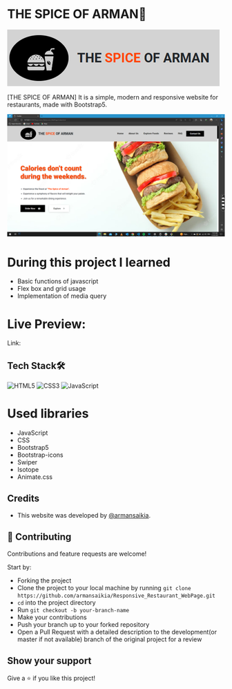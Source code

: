 # THE SPICE OF ARMAN🍔

![Application screenshot](./Images/Screenshot%20(2).png)


[THE SPICE OF ARMAN] It is a simple, modern and responsive website for restaurants, made with Bootstrap5.

![Application screenshot](./Images/Screenshot.png)



# During this project I learned


- Basic functions of javascript
- Flex box and grid usage
- Implementation of media query

# Live Preview:

Link: 

## Tech Stack🛠️
![HTML5](https://img.shields.io/badge/html5-%23E34F26.svg?style=for-the-badge&logo=html5&logoColor=white) ![CSS3](https://img.shields.io/badge/css3-%231572B6.svg?style=for-the-badge&logo=css3&logoColor=white) ![JavaScript](https://img.shields.io/badge/javascript-%23323330.svg?style=for-the-badge&logo=javascript&logoColor=%23F7DF1E)


# Used libraries

- JavaScript
- CSS
- Bootstrap5
- Bootstrap-icons
- Swiper
- Isotope
- Animate.css

## Credits
- This website was developed by [@armansaikia](https://github.com/armansaikia).


## 🤝 Contributing

 Contributions and feature requests are welcome!

  Start by:

- Forking the project
- Clone the project to your local machine by running `git clone https://github.com/armansaikia/Responsive_Restaurant_WebPage.git`
- `cd` into the project directory
- Run `git checkout -b your-branch-name`
- Make your contributions
- Push your branch up to your forked repository
- Open a Pull Request with a detailed description to the development(or master if not available) branch of the original project for a review



## Show your support

Give a ⭐️ if you like this project!